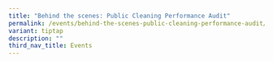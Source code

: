 ```yaml
---
title: "Behind the scenes: Public Cleaning Performance Audit"
permalink: /events/behind-the-scenes-public-cleaning-performance-audit/
variant: tiptap
description: ""
third_nav_title: Events
---
```

